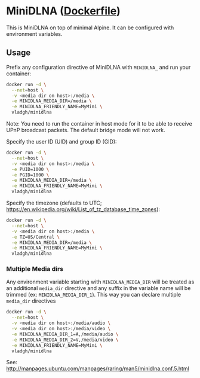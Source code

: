 # MiniDLNA ([Dockerfile](Dockerfile))

This is MiniDLNA on top of minimal Alpine.
It can be configured with environment variables.

## Usage

Prefix any configuration directive of MiniDLNA with `MINIDLNA_`
and run your container:

```sh
docker run -d \
  --net=host \
  -v <media dir on host>:/media \
  -e MINIDLNA_MEDIA_DIR=/media \
  -e MINIDLNA_FRIENDLY_NAME=MyMini \
  vladgh/minidlna
```

Note: You need to run the container in host mode for it to be able to receive UPnP broadcast packets. The default bridge mode will not work.

Specify the user ID (UID) and group ID (GID):

```sh
docker run -d \
  --net=host \
  -v <media dir on host>:/media \
  -e PUID=1000 \
  -e PGID=1000 \
  -e MINIDLNA_MEDIA_DIR=/media \
  -e MINIDLNA_FRIENDLY_NAME=MyMini \
  vladgh/minidlna
```

Specify the timezone (defaults to UTC; <https://en.wikipedia.org/wiki/List_of_tz_database_time_zones>):

```sh
docker run -d \
  --net=host \
  -v <media dir on host>:/media \
  -e TZ=US/Central \
  -e MINIDLNA_MEDIA_DIR=/media \
  -e MINIDLNA_FRIENDLY_NAME=MyMini \
  vladgh/minidlna
```

### Multiple Media dirs

Any environment variable starting with `MINIDLNA_MEDIA_DIR` will be treated as
an additional `media_dir` directive and any suffix in the variable name will
be trimmed (ex: `MINIDLNA_MEDIA_DIR_1`). This way you can declare multiple
`media_dir` directives

```sh
docker run -d \
  --net=host \
  -v <media dir on host>:/media/audio \
  -v <media dir on host>:/media/video \
  -e MINIDLNA_MEDIA_DIR_1=A,/media/audio \
  -e MINIDLNA_MEDIA_DIR_2=V,/media/video \
  -e MINIDLNA_FRIENDLY_NAME=MyMini \
  vladgh/minidlna
```

See: <http://manpages.ubuntu.com/manpages/raring/man5/minidlna.conf.5.html>
